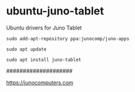 # ubuntu-juno-tablet
Ubuntu drivers for Juno Tablet

```sudo add-apt-repository ppa:junocomp/juno-apps```

```sudo apt update```

```sudo apt install juno-tablet```

####################

<a href="https://junocomputers.com">https://junocomputers.com</a>
